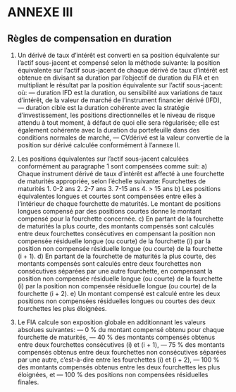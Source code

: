 # ANNEXE III

## Règles de compensation en duration

1. Un dérivé de taux d’intérêt est converti en sa position équivalente sur l’actif sous-jacent et compensé selon la méthode suivante: la position équivalente sur l’actif sous-jacent de chaque dérivé de taux d’intérêt est obtenue en divisant sa duration par l’objectif de duration du FIA et en multipliant le résultat par la position équivalente sur l’actif sous-jacent: où: — duration IFD est la duration, ou sensibilité aux variations de taux d’intérêt, de la valeur de marché de l’instrument financier dérivé (IFD), — duration cible est la duration cohérente avec la stratégie d’investissement, les positions directionnelles et le niveau de risque attendu à tout moment, à défaut de quoi elle sera régularisée; elle est également cohérente avec la duration du portefeuille dans des conditions normales de marché, — CVdérivé est la valeur convertie de la position sur dérivé calculée conformément à l’annexe II.

2. Les positions équivalentes sur l’actif sous-jacent calculées conformément au paragraphe 1 sont compensées comme suit: a) Chaque instrument dérivé de taux d’intérêt est affecté à une fourchette de maturités appropriée, selon l’échelle suivante: Fourchettes de maturités 1. 0-2 ans 2. 2-7 ans 3. 7-15 ans 4. > 15 ans b) Les positions équivalentes longues et courtes sont compensées entre elles à l’intérieur de chaque fourchette de maturités. Le montant de positions longues compensé par des positions courtes donne le montant compensé pour la fourchette concernée. c) En partant de la fourchette de maturités la plus courte, des montants compensés sont calculés entre deux fourchettes consécutives en compensant la position non compensée résiduelle longue (ou courte) de la fourchette (i) par la position non compensée résiduelle longue (ou courte) de la fourchette (i + 1). d) En partant de la fourchette de maturités la plus courte, des montants compensés sont calculés entre deux fourchettes non consécutives séparées par une autre fourchette, en compensant la position non compensée résiduelle longue (ou courte) de la fourchette (i) par la position non compensée résiduelle longue (ou courte) de la fourchette (i + 2). e) Un montant compensé est calculé entre les deux positions non compensées résiduelles longues ou courtes des deux fourchettes les plus éloignées.

3. Le FIA calcule son exposition globale en additionnant les valeurs absolues suivantes: — 0 % du montant compensé obtenu pour chaque fourchette de maturités, — 40 % des montants compensés obtenus entre deux fourchettes consécutives (i) et (i + 1), — 75 % des montants compensés obtenus entre deux fourchettes non consécutives séparées par une autre, c’est-à-dire entre les fourchettes (i) et (i + 2), — 100 % des montants compensés obtenus entre les deux fourchettes les plus éloignées, et — 100 % des positions non compensées résiduelles finales.

